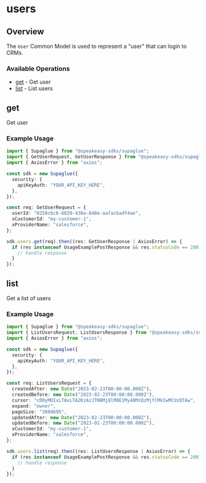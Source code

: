 # users

## Overview

The `User` Common Model is used to represent a "user" that can login to CRMs.

### Available Operations

* [get](#get) - Get user
* [list](#list) - List users

## get

Get user

### Example Usage

```typescript
import { Supaglue } from "@speakeasy-sdks/supaglue";
import { GetUserRequest, GetUserResponse } from "@speakeasy-sdks/supaglue/dist/sdk/models/operations";
import { AxiosError } from "axios";

const sdk = new Supaglue({
  security: {
    apiKeyAuth: "YOUR_API_KEY_HERE",
  },
});

const req: GetUserRequest = {
  userId: "0258cbc6-6020-430a-848e-aafacbadf4ae",
  xCustomerId: "my-customer-1",
  xProviderName: "salesforce",
};

sdk.users.get(req).then((res: GetUserResponse | AxiosError) => {
  if (res instanceof UsageExamplePostResponse && res.statusCode == 200) {
    // handle response
  }
});
```

## list

Get a list of users

### Example Usage

```typescript
import { Supaglue } from "@speakeasy-sdks/supaglue";
import { ListUsersRequest, ListUsersResponse } from "@speakeasy-sdks/supaglue/dist/sdk/models/operations";
import { AxiosError } from "axios";

const sdk = new Supaglue({
  security: {
    apiKeyAuth: "YOUR_API_KEY_HERE",
  },
});

const req: ListUsersRequest = {
  createdAfter: new Date("2023-02-23T00:00:00.000Z"),
  createdBefore: new Date("2023-02-23T00:00:00.000Z"),
  cursor: "cD0yMDIxLTAxLTA2KzAzJTNBMjQlM0E1My40MzQzMjYlMkIwMCUzQTAw",
  expand: "owner",
  pageSize: "3804695",
  updatedAfter: new Date("2023-02-23T00:00:00.000Z"),
  updatedBefore: new Date("2023-02-23T00:00:00.000Z"),
  xCustomerId: "my-customer-1",
  xProviderName: "salesforce",
};

sdk.users.list(req).then((res: ListUsersResponse | AxiosError) => {
  if (res instanceof UsageExamplePostResponse && res.statusCode == 200) {
    // handle response
  }
});
```

